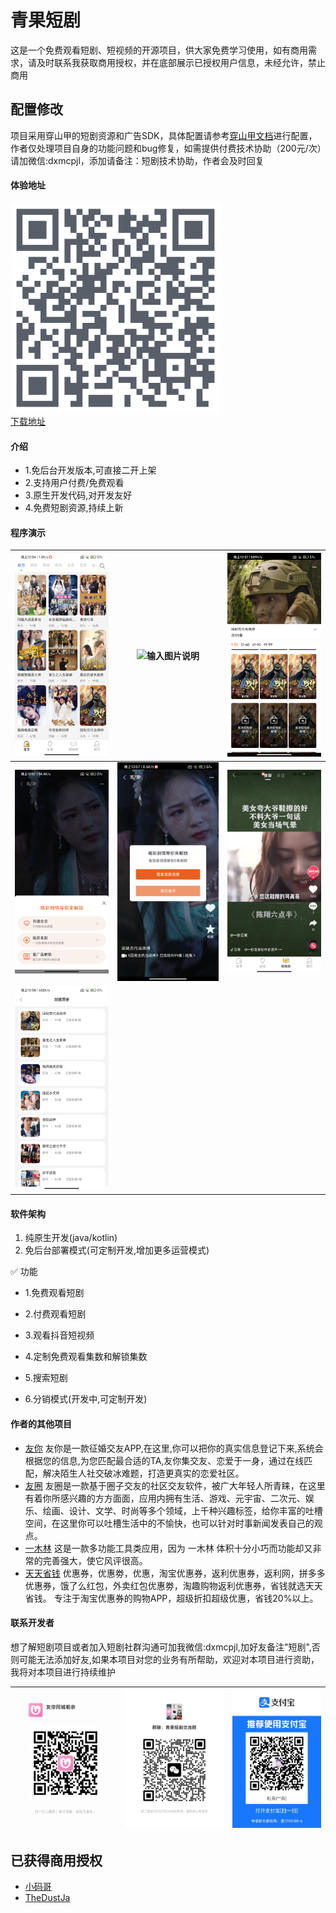 # 青果短剧  
这是一个免费观看短剧、短视频的开源项目，供大家免费学习使用，如有商用需求，请及时联系我获取商用授权，并在底部展示已授权用户信息，未经允许，禁止商用

## 配置修改
项目采用穿山甲的短剧资源和广告SDK，具体配置请参考[穿山甲文档](https://www.csjplatform.com/union/media/union/download/contentDynamic)进行配置，作者仅处理项目自身的功能问题和bug修复，如需提供付费技术协助（200元/次）请加微信:dxmcpjl，添加请备注：短剧技术协助，作者会及时回复

#### 体验地址
![输入图片说明](imgs/QRCode_336.png)  
[下载地址](https://www.pgyer.com/v1AgFH)

#### 介绍

- 1.免后台开发版本,可直接二开上架
- 2.支持用户付费/免费观看
- 3.原生开发代码,对开发友好
- 4.免费短剧资源,持续上新


#### 程序演示
| ![输入图片说明](imgs/Screenshot_20240414_225543.png)  |   ![输入图片说明](imgs/Screenshot_20240414_225649.png)  |  ![输入图片说明](imgs/Screenshot_20240414_225706.png) |
|---|---|---|
| ![输入图片说明](imgs/Screenshot_20240414_225716.png)  |  ![输入图片说明](imgs/Screenshot_20240414_225724.png)   |  ![输入图片说明](imgs/Screenshot_20240414_225743.png) |
| ![输入图片说明](imgs/Screenshot_20240414_225803.png)  |   |   |

#### 软件架构

1.	纯原生开发(java/kotlin)
2.	免后台部署模式(可定制开发,增加更多运营模式)


✅ 功能

- 1.免费观看短剧

- 2.付费观看短剧

- 3.观看抖音短视频

- 4.定制免费观看集数和解锁集数

- 5.搜索短剧

- 6.分销模式(开发中,可定制开发)

#### 作者的其他项目
- [友你](https://sj.qq.com/appdetail/com.youni.mobile) 友你是一款征婚交友APP,在这里,你可以把你的真实信息登记下来,系统会根据您的信息,为您匹配最合适的TA,友你集交友、恋爱于一身，通过在线匹配，解决陌生人社交破冰难题，打造更真实的恋爱社区。
- [友圈](https://sj.qq.com/appdetail/com.youquan.mobile) 友圈是一款基于圈子交友的社区交友软件，被广大年轻人所青睐，在这里有着你所感兴趣的方方面面，应用内拥有生活、游戏、元宇宙、二次元、娱乐、绘画、设计、文学、时尚等多个领域，上千种兴趣标签，给你丰富的吐槽空间，在这里你可以吐槽生活中的不愉快，也可以针对时事新闻发表自己的观点。
- [一木林](https://sj.qq.com/appdetail/com.yimulin.mobile) 这是一款多功能工具类应用，因为 一木林 体积十分小巧而功能却又非常的完善强大，使它风评很高。
- [天天省钱](https://sj.qq.com/appdetail/com.ttsq.mobile) 优惠券，优惠劵，优惠，淘宝优惠券，返利优惠券，返利网，拼多多优惠券，饿了么红包，外卖红包优惠劵，淘趣购物返利优惠券，省钱就选天天省钱。 专注于淘宝优惠券的购物APP，超级折扣超级优惠，省钱20%以上。


#### 联系开发者
想了解短剧项目或者加入短剧社群沟通可加我微信:dxmcpjl,加好友备注"短剧",否则可能无法添加好友,如果本项目对您的业务有所帮助，欢迎对本项目进行资助，我将对本项目进行持续维护

| ![输入图片说明](imgs/963a20fad5b96ec502acdad875776ac.jpg)  | ![输入图片说明](imgs/795dfba39a33646a4a941f1f93a6296.jpg) |  ![输入图片说明](imgs/dd1fae18c9c1bf30d50070e951dfe39.jpg) |
|---|---------------------------------------------------|---|

## 已获得商用授权
- [小码哥](https://profile.zjurl.cn/rogue/ugc/profile/?active_tab=dongtai&app_name=news_article&device_id=65&media_id=1560010410715137&request_source=1&share_token=19d46fa6-06bb-450c-a579-4e492e2e58e8&tt_from=copy_link&user_id=6320495657&utm_campaign=client_share&utm_medium=toutiao_android&utm_source=copy_link&version_code=988&version_name=90808)
- [TheDustJa](https://github.com/TheDustJa)